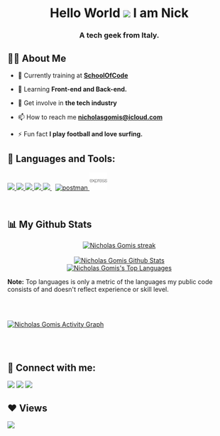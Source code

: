 <!-- <a href="#"><img width="100%" height="auto" src="https://i.ibb.co/p6HSpdq/Clean-Shot-2022-04-17-at-15-24-12-2x.png" height="175px"/></a> -->

<h1 align="center">Hello World <img src="https://i.ibb.co/p6HSpdq/Clean-Shot-2022-04-17-at-15-24-12-2x.png" width="400px"> I am Nick</h1>
<h3 align="center"> A tech geek from Italy.</h3>


## 🙋‍♂️ About Me

- 🔭  Currently training at **[SchoolOfCode](https://www.schoolofcode.co.uk)**

- 🌱 Learning **Front-end and Back-end.**

- 👯 Get involve in **the tech industry**


- 📫 How to reach me **nicholasgomis@icloud.com**

- ⚡ Fun fact **I play football and love surfing.**

## 🚀 Languages and Tools:

<p align="left"> 
    <a href="https://developer.mozilla.org/en-US/docs/Web/JavaScript" target="_blank"> <img src="https://img.icons8.com/color/48/000000/javascript.png"/> </a> 
    <a href="https://www.w3.org/html/" target="_blank"> <img src="https://img.icons8.com/color/48/000000/html-5.png"/> </a> 
    <a href="https://www.w3schools.com/css/" target="_blank"> <img src="https://img.icons8.com/color/48/000000/css3.png"/> </a> 
    <a href="https://getbootstrap.com" target="_blank"> <img src="https://img.icons8.com/color/48/000000/bootstrap.png"/> </a> 
    <a style="padding-right:8px;" href="https://nodejs.org" target="_blank"> <img src="https://img.icons8.com/color/48/000000/nodejs.png"/> </a> 
    <a href="https://postman.com" target="_blank"> <img src="https://www.vectorlogo.zone/logos/getpostman/getpostman-icon.svg" alt="postman" width="45" height="45"/> </a>   
    <a href="https://expressjs.com" target="_blank"> <img src="https://raw.githubusercontent.com/devicons/devicon/master/icons/express/express-original-wordmark.svg" alt="express" width="40" height="40"/> </a>
</p>

<!-- [![React Badge](https://img.shields.io/badge/-React-61DBFB?style=for-the-badge&labelColor=black&logo=react&logoColor=61DBFB)](#)  [![Javascript Badge](https://img.shields.io/badge/-Javascript-F0DB4F?style=for-the-badge&labelColor=black&logo=javascript&logoColor=F0DB4F)](#) [![Typescript Badge](https://img.shields.io/badge/-Typescript-007acc?style=for-the-badge&labelColor=black&logo=typescript&logoColor=007acc)](#) [![Nodejs Badge](https://img.shields.io/badge/-Nodejs-3C873A?style=for-the-badge&labelColor=black&logo=node.js&logoColor=3C873A)](#) [![GraphQL Badge](https://img.shields.io/badge/-GraphQl-e535ab?style=for-the-badge&labelColor=black&logo=node.js&logoColor=e535ab)](#) -->
<br/>


</p>

## 📊 My Github Stats


  <p align="center">
    <a href="https://github.com/nicholasgomis/github-readme-streak-stats">
        <img title="🔥 Get streak stats for your profile at git.io/streak-stats" alt="Nicholas Gomis streak" src="https://github-readme-streak-stats.herokuapp.com/?user=nicholasgomis&theme=black-ice&hide_border=true&stroke=0000&background=060A0CD0"/>
    </a>
      <br/>
  
  <br/>
    <a href="https://github.com/nicholasgomis/github-readme-stats"><img alt="Nicholas Gomis Github Stats" src="https://github-readme-stats.vercel.app/api?username=nicholasgomis&show_icons=true&count_private=true&theme=react&hide_border=true&bg_color=0D1117" /></a>
      <br/>
  <a href="https://github.com/nicholasgomis/github-readme-stats"><img alt="Nicholas Gomis's Top Languages" src="https://github-readme-stats.vercel.app/api/top-langs/?username=nicholasgomis&langs_count=8&count_private=true&layout=compact&theme=react&hide_border=true&bg_color=0D1117" /></a>
   <br/>

  <b>Note:</b> Top languages is only a metric of the languages my public code consists of and doesn't reflect experience or skill level.
   
<!-- <a href="https://github.com/nicholasgomis/github-readme-stats"><img alt="Nicholas Top Languages" src="https://github-readme-stats.vercel.app/api/top-langs/?username=nicholasgomis&langs_count=8&count_private=true&layout=compact&theme=react&hide_border=true&bg_color=0D1117" /></a>
 -->
<br/>
<br/>

<a href="https://github.com/nicholasgomis/github-readme-activity-graph"><img alt="Nicholas Gomis Activity Graph" src="https://activity-graph.herokuapp.com/graph?username=nicholasgomis&bg_color=0D1117&color=5BCDEC&line=5BCDEC&point=FFFFFF&hide_border=true" /></a>

<br/>
<br/>

## 🔗 Connect with me:
<p align="left">

<a href = "https://www.linkedin.com/in/nicholasgomis/"><img src="https://img.icons8.com/fluent/48/000000/linkedin.png"/></a>
<a href = "https://twitter.com/nicholasgomis"><img src="https://img.icons8.com/fluent/48/000000/twitter.png"/></a>
<a href = "https://www.instagram.com/nicholasgomis/"><img src="https://img.icons8.com/fluent/48/000000/instagram-new.png"/></a>

</p>

## ❤ Views 
<img src="https://komarev.com/ghpvc/?username=nicholasgomis">

</a>

